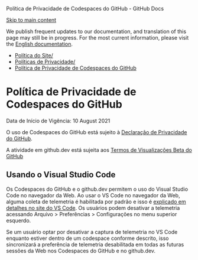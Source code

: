 Política de Privacidade de Codespaces do GitHub - GitHub Docs

[Skip to main content](#main-content)

We publish frequent updates to our documentation, and translation of this page may still be in progress. For the most current information, please visit the [English documentation](/en).

* [Política do Site/](/pt/site-policy)
* [Políticas de Privacidade/](/pt/site-policy/privacy-policies)
* [Política de Privacidade de Codespaces do GitHub](/pt/site-policy/privacy-policies/github-codespaces-privacy-statement)

Política de Privacidade de Codespaces do GitHub
==========

Data de Início de Vigência: 10 August 2021

O uso de Codespaces do GitHub está sujeito à [Declaração de Privacidade do GitHub](/pt/github/site-policy/github-privacy-statement).

A atividade em github.dev está sujeita aos [Termos de Visualizações Beta do GitHub](/pt/github/site-policy/github-terms-of-service#j-beta-previews)

[](#usando-o-visual-studio-code)[]()Usando o Visual Studio Code
----------

Os Codespaces do GitHub e o github.dev permitem o uso do Visual Studio Code no navegador da Web. Ao usar o VS Code no navegador da Web, alguma coleta de telemetria é habilitada por padrão e isso é [explicado em detalhes no site do VS Code](https://code.visualstudio.com/docs/getstarted/telemetry). Os usuários podem desativar a telemetria acessando Arquivo \> Preferências \> Configurações no menu superior esquerdo.

Se um usuário optar por desativar a captura de telemetria no VS Code enquanto estiver dentro de um codespace conforme descrito, isso sincronizará a preferência de telemetria desabilitada em todas as futuras sessões da Web nos Codespaces do GitHub e no github.dev.
